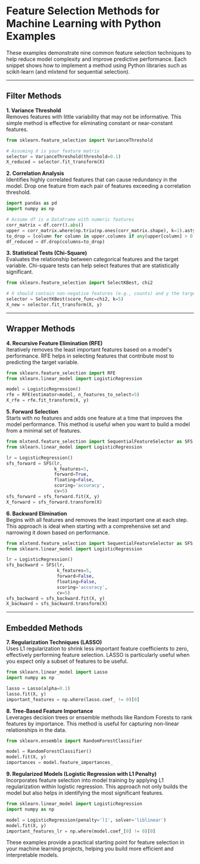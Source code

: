 # Feature Selection Methods for Machine Learning with Python Examples

These examples demonstrate nine common feature selection techniques to help reduce model complexity and improve predictive performance. Each snippet shows how to implement a method using Python libraries such as scikit-learn (and mlxtend for sequential selection).

---

## Filter Methods

**1. Variance Threshold**  
Removes features with little variability that may not be informative. This simple method is effective for eliminating constant or near-constant features.

```python
from sklearn.feature_selection import VarianceThreshold

# Assuming X is your feature matrix
selector = VarianceThreshold(threshold=0.1)
X_reduced = selector.fit_transform(X)
```

**2. Correlation Analysis**  
Identifies highly correlated features that can cause redundancy in the model. Drop one feature from each pair of features exceeding a correlation threshold.

```python
import pandas as pd
import numpy as np

# Assume df is a DataFrame with numeric features
corr_matrix = df.corr().abs()
upper = corr_matrix.where(np.triu(np.ones(corr_matrix.shape), k=1).astype(bool))
to_drop = [column for column in upper.columns if any(upper[column] > 0.95)]
df_reduced = df.drop(columns=to_drop)
```

**3. Statistical Tests (Chi-Square)**  
Evaluates the relationship between categorical features and the target variable. Chi-square tests can help select features that are statistically significant.

```python
from sklearn.feature_selection import SelectKBest, chi2

# X should contain non-negative features (e.g., counts) and y the target variable
selector = SelectKBest(score_func=chi2, k=5)
X_new = selector.fit_transform(X, y)
```

---

## Wrapper Methods

**4. Recursive Feature Elimination (RFE)**  
Iteratively removes the least important features based on a model's performance. RFE helps in selecting features that contribute most to predicting the target variable.

```python
from sklearn.feature_selection import RFE
from sklearn.linear_model import LogisticRegression

model = LogisticRegression()
rfe = RFE(estimator=model, n_features_to_select=5)
X_rfe = rfe.fit_transform(X, y)
```

**5. Forward Selection**  
Starts with no features and adds one feature at a time that improves the model performance. This method is useful when you want to build a model from a minimal set of features.

```python
from mlxtend.feature_selection import SequentialFeatureSelector as SFS
from sklearn.linear_model import LogisticRegression

lr = LogisticRegression()
sfs_forward = SFS(lr,
                  k_features=5,
                  forward=True,
                  floating=False,
                  scoring='accuracy',
                  cv=5)
sfs_forward = sfs_forward.fit(X, y)
X_forward = sfs_forward.transform(X)
```

**6. Backward Elimination**  
Begins with all features and removes the least important one at each step. This approach is ideal when starting with a comprehensive set and narrowing it down based on performance.

```python
from mlxtend.feature_selection import SequentialFeatureSelector as SFS
from sklearn.linear_model import LogisticRegression

lr = LogisticRegression()
sfs_backward = SFS(lr,
                   k_features=5,
                   forward=False,
                   floating=False,
                   scoring='accuracy',
                   cv=5)
sfs_backward = sfs_backward.fit(X, y)
X_backward = sfs_backward.transform(X)
```

---

## Embedded Methods

**7. Regularization Techniques (LASSO)**  
Uses L1 regularization to shrink less important feature coefficients to zero, effectively performing feature selection. LASSO is particularly useful when you expect only a subset of features to be useful.

```python
from sklearn.linear_model import Lasso
import numpy as np

lasso = Lasso(alpha=0.1)
lasso.fit(X, y)
important_features = np.where(lasso.coef_ != 0)[0]
```

**8. Tree-Based Feature Importance**  
Leverages decision trees or ensemble methods like Random Forests to rank features by importance. This method is useful for capturing non-linear relationships in the data.

```python
from sklearn.ensemble import RandomForestClassifier

model = RandomForestClassifier()
model.fit(X, y)
importances = model.feature_importances_
```

**9. Regularized Models (Logistic Regression with L1 Penalty)**  
Incorporates feature selection into model training by applying L1 regularization within logistic regression. This approach not only builds the model but also helps in identifying the most significant features.

```python
from sklearn.linear_model import LogisticRegression
import numpy as np

model = LogisticRegression(penalty='l1', solver='liblinear')
model.fit(X, y)
important_features_lr = np.where(model.coef_[0] != 0)[0]
```

These examples provide a practical starting point for feature selection in your machine learning projects, helping you build more efficient and interpretable models.
